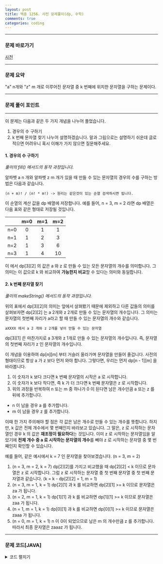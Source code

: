 ```yaml
---
layout: post
title: 백준 1256. 사전 문제풀이(dp, 수학)
comments: true 
categories: coding
---
```


- - -
### 문제 바로가기
[사전](https://www.acmicpc.net/problem/1256)

- - - 
### 문제 요약 
"a" n개와 "z" m 개로 이루어진 문자열 중 k 번째에 위치한 문자열을 구하는 문제이다.
- - -

### 문제 풀이 포인트
- - - 

이 문제는 다음과 같은 두 가지 개념을 나누어 풀었습니다. 
1. 경우의 수 구하기
2. k 번째 문자열 찾기
나누어 설명하겠습니다. 말과 그림으로는 설명하기 쉬운데 글로 적으면 어려우니 혹시 이해가 가지 않으면 질문해주세요.

#### 1. 경우의 수 구하기

*풀이의 fill() 메서드의 동작 과정입니다.*

알파벳 a n 개와 알파벳 z m 개가 있을 때 만들 수 있는 문자열의 경우의 수를 구하는 방법은 다음과 같습니다.
```
(n + m)! / (n! * m!) -> 원리는 같은것이 있는 순열 검색하시면 됩니다.
```
이 순열의 계산 값을 dp 배열에 저장합니다. 
예를 들어, n = 3, m = 2 라면 dp 배열은 다음 표와 같은 형태로 저장될 것입니다.

|| m=0 |m=1 | m=2 |
|:--:|:--:|:--:|:--:|
|n=0| 0 | 1 | 1 |
|n=1| 1 | 2 | 3 |
|n=2| 1 | 3 | 6 |
|n=3| 1 | 4 | 10 |


이 에서 dp[3][2] 의 값은 a 와 z 로 만들 수 있는 모든 문자열의 개수를 의미합니다.
그 의미는 이 값으로 k 와 비교하여 **가능한지 비교**할 수 있다는 의미와 동일합니다.

#### 2. k 번째 문자열 찾기

*풀이의 makeString() 메서드의 동작 과정입니다.*

위의 표에서 dp[3][2]의 의미는 앞에서 살펴봤기 때문에 제외하고 다른 값들의 의미를 살펴보자면
dp[2][2] 는 a 2개와 z 2개로 만들 수 있는 문자열의 개수입니다. 그 의미는 문자열의 첫번째 자리가 a라고 할 때 만들 수 있는 문자열의 개수와 같습니다.
```
aXXXX 에서 a 2 개와 z 2개를 넣어 만들 수 있는 문자열
```
dp[3][1] 은 마찬가지로 a 3개와 z 1개로 만들 수 있는 문자열의 개수입니다. 즉, 문자열의 첫번째 자리가 z 인 문자열의 개수입니다.

이 개념을 이용하여 dp[n][m] 부터 거슬러 올라가며 문자열을 만들어 줄겁니다.
사전의 형태이므로 항상 a 가 z 보다 먼저 와야 합니다.  그렇다면, 우리는 먼저 dp[n - 1][m] 을 바라봅니다.

1. 이 숫자가 k 보다 크다면 k 번째 문자열의 시작은 a 로 시작합니다.
2. 이 숫자가 k 보다 작다면, 즉 k 가 더 크다면 k 번째 문자열은 z 로 시작합니다.
3. 위의 과정을 반복하여 n 또는 m 중 하나가 0 이 된다면 남은 개수만큼 a 또는 z 를 뒤에 추가합니다.
  * n 이 남을 경우 a 를 추가합니다.
  * m 이 남을 경우 z 를 추가합니다.

이때 한 가지 주의해야 할 점은 각 값은 남은 개수로 만들 수 있는 개수를 뜻합니다. 하지만, k 값은 전체 개수에서 몇 번째인지 바라보고 있습니다.
그 말은, z 로 시작하는 문자열인 경우 k 의 값은 **재조정이 필요하다**는 것입니다. 이미 z 로 시작하는 문자열임을 알았기에 **전체 개수 중 a 로 시작하는 문자열의 개수**를 빼야 z 로 시작하는 문자열 중 몇 번째인지 확인할 수 있습니다.

예를 들어, 같은 예시에서 k = 7 인 문자열을 찾아보겠습니다. (n = 3, m = 2)

1. (n = 3, m = 2, k = 7) dp[2][2]를 가지고 비교했을 때 dp[2][2] < k 이므로 문자열은 z 로 시작합니다. 그럼 z 로 시작하는 문자열 중 첫 번째 문자열 중 첫 번째 문자열과 같습니다. (k = k - dp[2][2] = 1, m = 1)
2. (n = 3, m = 1, k = 1) dp[2][1] 과 k 를 비교하면 dp[2][1] >= k 이므로 문자열은 za 가 됩니다.
3. (n = 2, m = 1, k = 1) dp[1][1] 과 k 를 비교하면 dp[1][1] >= k 이므로 문자열은 zaa 가 됩니다.
4. (n = 1, m = 1, k = 1) dp[0][1] 과 k 를 비교하면 dp[0][1] >= k 이므로 문자열은 zaaa 가 됩니다.
5. (n = 0, m = 1, k = 1) n 이 0이 되었으므로 남은 m 의 개수만큼 z 를 추가합니다. 따라서 최종 문자열은 zaaaz 가 됩니다.

- - -
###  문제 코드[JAVA]
<details>
<summary>코드 펼치기</summary>
<div markdown="1">

- - -
```java
import java.util.*;

public class Main {
  private static int[][] dp;
  private static final int MAX = 1000000000;
  public static void main(String[] args) {
    Scanner sc = new Scanner(System.in);
    int n = sc.nextInt();
    int m = sc.nextInt();
    int k = sc.nextInt();

    dp = new int[n + 1][m + 1];

    int count = fill(n, m);
    if (count < k) {
      System.out.println(-1);
    } else {
      makeString(n, m, k);
    }
  }

  private static void makeString(int n, int m, int k) {
    StringBuilder sb = new StringBuilder();
    while (n != 0 && m != 0) {
      int num = dp[n -1][m];
      if (num < k) {
        sb.append("z");
        k -= num;
        m -= 1;
      } else {
        sb.append("a");
        n -= 1;
      }
    }

    if (n == 0) {
      while (m-- > 0) {
        sb.append("z");
      }
    } else {
      while (n-- > 0) {
        sb.append("a");
      }
    }

    System.out.println(sb);

  }

  private static int fill(int n, int m) {
    if (n == 0 || m == 0) return dp[n][m] = 1;
    if (dp[n][m] != 0) return dp[n][m];

    return dp[n][m] = Math.min(fill(n - 1, m) + fill(n, m - 1), MAX);
  }
}


```
</div>
</details>